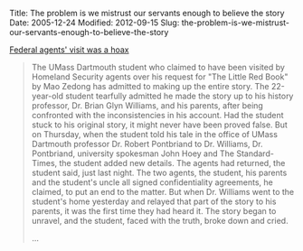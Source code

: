 Title: The problem is we mistrust our servants enough to believe the story
Date: 2005-12-24
Modified: 2012-09-15
Slug: the-problem-is-we-mistrust-our-servants-enough-to-believe-the-story

<a href="http://www.southcoasttoday.com/daily/12-05/12-24-05/a01lo719.htm" >Federal agents' visit was a hoax</a>
<blockquote>The UMass Dartmouth student who claimed to have been visited by Homeland Security agents over his request for "The Little Red Book" by Mao Zedong has admitted to making up the entire story.
The 22-year-old student tearfully admitted he made the story up to his history professor, Dr. Brian Glyn Williams, and his parents, after being confronted with the inconsistencies in his account.
Had the student stuck to his original story, it might never have been proved false.
But on Thursday, when the student told his tale in the office of UMass Dartmouth professor Dr. Robert Pontbriand to Dr. Williams, Dr. Pontbriand, university spokesman John Hoey and The Standard-Times, the student added new details.
The agents had returned, the student said, just last night. The two agents, the student, his parents and the student's uncle all signed confidentiality agreements, he claimed, to put an end to the matter.
But when Dr. Williams went to the student's home yesterday and relayed that part of the story to his parents, it was the first time they had heard it. The story began to unravel, and the student, faced with the truth, broke down and cried. 

...</blockquote>

